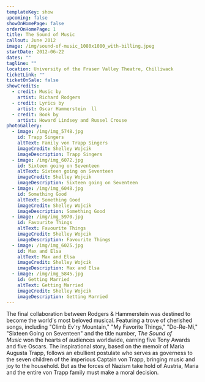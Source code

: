 ```yaml
---
templateKey: show
upcoming: false
showOnHomePage: false
orderOnHomePage: 1
title: The Sound of Music
callout: June 2012
image: /img/sound-of-music_1080x1080_with-billing.jpeg
startDate: 2012-06-22
dates: ""
tagline: ""
location: University of the Fraser Valley Theatre, Chilliwack
ticketLink: ""
ticketOnSale: false
showCredits:
  - credit: Music by
    artist: Richard Rodgers
  - credit: Lyrics by
    artist: Oscar Hammerstein  ll
  - credit: Book by
    artist: Howard Lindsey and Russel Crouse
photoGallery:
  - image: /img/img_5748.jpg
    id: Trapp Singers
    altText: Family von Trapp Singers
    imageCredit: Shelley Wojcik
    imageDescription: Trapp Singers
  - image: /img/img_6072.jpg
    id: Sixteen going on Seventeen
    altText: Sixteen going on Seventeen
    imageCredit: Shelley Wojcik
    imageDescription: Sixteen going on Seventeen
  - image: /img/img_6048.jpg
    id: Something Good
    altText: Something Good
    imageCredit: Shelley Wojcik
    imageDescription: Something Good
  - image: /img/img_5970.jpg
    id: Favourite Things
    altText: Favourite Things
    imageCredit: Shelley Wojcik
    imageDescription: Favourite Things
  - image: /img/img_6025.jpg
    id: Max and Elsa
    altText: Max and Elsa
    imageCredit: Shelley Wojcik
    imageDescription: Max and Elsa
  - image: /img/img_5845.jpg
    id: Getting Married
    altText: Getting Married
    imageCredit: Shelley Wojcik
    imageDescription: Getting Married
---
```

The final collaboration between Rodgers & Hammerstein was destined to become the world's most beloved musical. Featuring a trove of cherished songs, including "Climb Ev'ry Mountain," "My Favorite Things," "Do-Re-Mi," "Sixteen Going on Seventeen" and the title number, *The Sound of Music* won the hearts of audiences worldwide, earning five Tony Awards and five Oscars. The inspirational story, based on the memoir of Maria Augusta Trapp, follows an ebullient postulate who serves as governess to the seven children of the imperious Captain von Trapp, bringing music and joy to the household. But as the forces of Nazism take hold of Austria, Maria and the entire von Trapp family must make a moral decision.